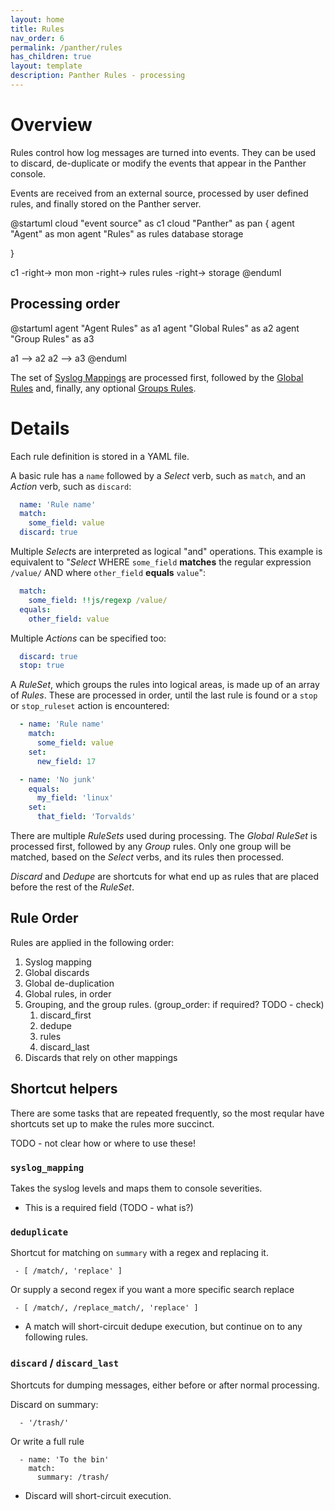 ```yaml
---
layout: home
title: Rules
nav_order: 6
permalink: /panther/rules
has_children: true
layout: template
description: Panther Rules - processing
---
```



# Overview

Rules control how log messages are turned into events. They can be
used to discard, de-duplicate or modify the events that appear in the
Panther console.

Events are received from an external source, processed by user defined
rules, and finally stored on the Panther server.

@startuml
cloud "event source" as c1
cloud "Panther" as pan {
  agent "Agent" as mon
  agent "Rules" as rules
  database storage

} 

c1 -right-> mon
mon -right-> rules
rules -right-> storage
@enduml


## Processing order

@startuml
agent "Agent Rules" as a1
agent "Global Rules" as a2
agent "Group Rules" as a3

a1 --> a2
a2 --> a3
@enduml

The set of [Syslog Mappings](#syslog-mappings) are processed first,
followed by the [Global Rules](./global.md#global-rules) and, finally, any optional
[Groups Rules](./group.md#group-rules).




# Details

  Each rule definition is stored in a YAML file.

  A basic rule has a `name` followed by a *Select* verb, such as `match`, and an *Action* verb, such as `discard`:

  ```yaml
    name: 'Rule name'
    match:
      some_field: value
    discard: true
  ```

  Multiple *Select*s are interpreted as logical "and" operations.
  This example is equivalent to "*Select* WHERE `some_field` **matches** the regular expression `/value/` AND where `other_field` **equals** `value`":

  ```yaml
    match:
      some_field: !!js/regexp /value/
    equals:
      other_field: value
  ```

  Multiple *Actions* can be specified too:

  ```yaml
    discard: true
    stop: true
  ```

  A *RuleSet*, which groups the rules into logical areas, is made up of an array of *Rules*. These are processed in order, until the last rule is found or a `stop` or `stop_ruleset` action is encountered:

  ```yaml
    - name: 'Rule name'
      match:
        some_field: value
      set:
        new_field: 17

    - name: 'No junk'
      equals:
        my_field: 'linux'
      set:
        that_field: 'Torvalds'
  ```

  There are multiple *RuleSets* used during processing. The *Global* *RuleSet* is processed first, followed
  by any *Group* rules. Only one group will be matched, based on the *Select* verbs, and its rules then processed.

  *Discard* and *Dedupe* are shortcuts for what end up as rules that are placed before the rest of the *RuleSet*.



## Rule Order

Rules are applied in the following order:

  1. Syslog mapping
  2. Global discards
  3. Global de-duplication
  4. Global rules, in order
  5. Grouping, and the group rules. (group_order: if required? TODO - check)
      1. discard_first
      2. dedupe
      3. rules
      4. discard_last
  6. Discards that rely on other mappings


## Shortcut helpers

  There are some tasks that are repeated frequently, so the most
  reqular have shortcuts set up to make the rules more succinct.

  TODO - not clear how or where to use these!

### `syslog_mapping`

  Takes the syslog levels and maps them
  to console severities.

  * This is a required field (TODO - what is?)

### `deduplicate`

  Shortcut for matching on `summary` with a regex and replacing it.

     - [ /match/, 'replace' ]

  Or supply a second regex if you want a more specific search replace

     - [ /match/, /replace_match/, 'replace' ]

  * A match will short-circuit dedupe execution, but continue on to
  any following rules.

### `discard` / `discard_last`

  Shortcuts for dumping messages, either before or after normal
  processing.

  Discard on summary:

      - '/trash/'

  Or write a full rule

      - name: 'To the bin'
        match:
          summary: /trash/

  * Discard will short-circuit execution.

